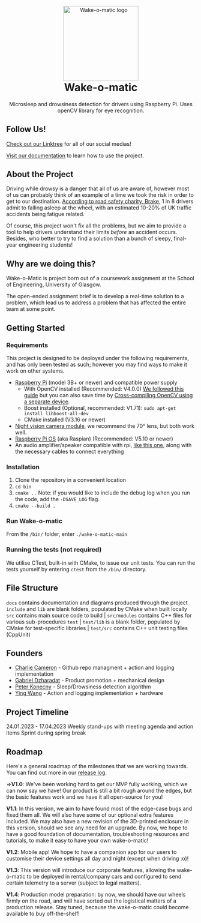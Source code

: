 <p align="center" style="margin-bottom: 0px !important;">
    <img width="200" src="https://raw.githubusercontent.com/Hamlob/wake-o-matic/e1107be7e28d248bb5c01b58180b3d375b0f93ae/docs/img/logo_vector.svg" alt="Wake-o-matic logo" align="center">
</p>
<h1 align="center" style="margin-top: 0px;">Wake-o-matic</h1>
<p align="center" >Microsleep and drowsiness detection for drivers using Raspberry Pi. Uses openCV library for eye recognition.</p>

## Follow Us!
[Check out our Linktree](https://linktr.ee/wakeomatic) for all of our social medias!

[Visit our documentation](https://hamlob.github.io/wake-o-matic/) to learn how to use the project.

## About the Project
Driving while drowsy is a danger that all of us are aware of, however most of us can probably think of an example of a time we took the risk in order to get to our destination. [According to road safety charity, Brake](https://www.brake.org.uk/get-involved/take-action/mybrake/knowledge-centre/driver-fatigue#:~:text=Worldwide%2C%20it%20is%20estimated%20that,road%20crashes%20are%20fatigue%2Drelated.), 1 in 8 drivers admit to falling asleep at the wheel, with an estimated 10-20% of UK traffic accidents being fatigue related.

Of course, this project won't fix all the problems, but we aim to provide a tool to help drivers understand their limits _before_ an accident occurs. Besides, who better to try to find a solution than a bunch of sleepy, final-year engineering students!

## Why are we doing this?
Wake-o-Matic is project born out of a coursework assignment at the School of Engineering, University of Glasgow. 

The open-ended assignment brief is to develop a real-time solution to a problem, which lead us to address a problem that has affected the entire team at some point.

## Getting Started
### Requirements
This project is designed to be deployed under the following requirements, and has only been tested as such; however you may find ways to make it work on other systems.
* [Raspberry Pi](https://www.raspberrypi.com/products/raspberry-pi-3-model-b-plus/) (model 3B+ or newer) and compatible power supply
    - With OpenCV installed (Recommended: V4.0.0) [We followed this guide](https://robu.in/installing-opencv-using-cmake-in-raspberry-pi/) but you can also save time by [Cross-compiling OpenCV using a separate device](https://solarianprogrammer.com/2018/12/18/cross-compile-opencv-raspberry-pi-raspbian/).
    - Boost installed (Optional, recommended: V1.71): `sudo apt-get install libboost-all-dev`
    - CMake installed (V3.16 or newer)
* [Night vision camera module](https://shop.pimoroni.com/products/night-vision-camera-module-for-raspberry-pi), we recommend the 70° lens, but both work well.
* [Raspberry Pi OS](https://www.raspberrypi.com/software/operating-systems/) (aka Raspian) (Recommended: V5.10 or newer)
* An audio amplifier/speaker compatible with rpi, [like this one](https://shop.pimoroni.com/products/adafruit-stemma-speaker-plug-and-play-audio-amplifier), along with the necessary cables to connect everything

### Installation
1. Clone the repository in a convenient location
2. `cd bin`
3. `cmake ..` Note: if you would like to include the debug log when you run the code, add the `-DSAVE_LOG` flag.
4. `cmake --build .`


### Run Wake-o-matic
From the `/bin/` folder, enter `./wake-o-matic-main`

### Running the tests (not required)
We utilise CTest, built-in with CMake, to issue our unit tests. You can run the tests yourself by entering `ctest` from the `/bin/` directory.

## File Structure
`docs` contains documentation and diagrams produced through the project
`include` and `lib` are blank folders, populated by CMake when built locally
`src` contains main source code to build
| `src/modules` contains C++ files for various sub-procedures
`test`
| `test/lib` is a blank folder, populated by CMake for test-specific libraries
| `test/src` contains C++ unit testing files (CppUnit)

## Founders
* [Charlie Cameron](https://github.com/Jenibluere) - Github repo managment + action and logging implementation
* [Gabriel Dzharadat](https://github.com/GJaradat) - Product promotion + mechanical design
* [Peter Konecny](https://github.com/Hamlob) - Sleep/Drowsiness detection algorithm
* [Ying Wang](https://github.com/MrMeerkat) - Action and logging implementation + hardware

## Project Timeline
24.01.2023 - 17.04.2023
Weekly stand-ups with meeting agenda and action items
Sprint during spring break

## Roadmap
Here's a general roadmap of the milestones that we are working towards. You can find out more in our [release log](https://github.com/Hamlob/wake-o-matic/releases).

=>**V1.0**: We've been working hard to get our MVP fully working, which we can now say we have! Our product is still a bit rough around the edges, but the basic features work and we have it all open-source for you!

**V1.1**: In this version, we aim to have found most of the edge-case bugs and fixed them all. We will also have some of our optional extra features included. We may also have a new revision of the 3D-printed enclosure in this version, should we see any need for an upgrade. By now, we hope to have a good foundation of documentation, troubleshooting resources and tutorials, to make it easy to have your own wake-o-matic!

**V1.2**: Mobile app! We hope to have a companion app for our users to customise their device settings all day and night (except when driving :o)!

**V1.3**: This version will introduce our corporate features, allowing the wake-o-matic to be deployed in rental/company cars and configured to send certain telemetry to a server (subject to legal matters).

**V1.4**: Production model preparation: by now, we should have our wheels firmly on the road, and will have sorted out the logistical matters of a production release. Stay tuned, because the wake-o-matic could become available to buy off-the-shelf!
